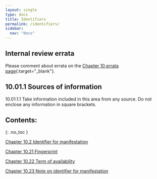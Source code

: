 ```yaml
---
layout: single
type: docs
title: Identifiers
permalink: /identifiers/
sidebar:
  nav: "docs"
---
```


## Internal review errata

Please comment about errata on the [Chapter 10 errata page](https://docs.google.com/document/d/1S-ppDuSz0STqOURYVJ6tM5PmjqkF7g2ZPN7Cx3uVWZE){:target="_blank"}.

## 10.01.1 Sources of information

<a name="10.01.1.1">10.01.1.1</a> Take information included in this area from any source. Do not enclose any information in square brackets.

## Contents:
{: .no_toc }

[Chapter 10.2 Identifier for manifestation](/DCRMR/identifiers/Identifier-for-manifestation/)

[Chapter 10.21 Fingerprint](/DCRMR/identifiers/Fingerprint/)

[Chapter 10.22 Term of availability](/DCRMR/identifiers/Term-of-availability/)

[Chapter 10.23 Note on identifier for manifestation](/DCRMR/identifiers/Note-on-identifier-for-manifestation/)
